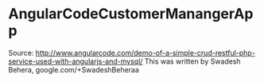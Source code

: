 # AngularCodeCustomerManangerApp
Source: http://www.angularcode.com/demo-of-a-simple-crud-restful-php-service-used-with-angularjs-and-mysql/
This was written by Swadesh Behera, google.com/+SwadeshBeheraa

